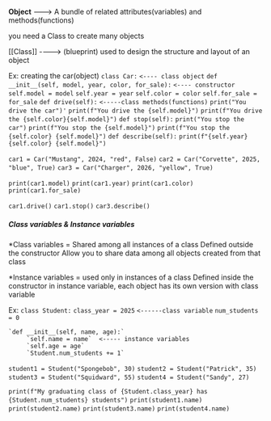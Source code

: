 **Object** ---> A bundle of related attributes(variables) and methods(functions)

you need a Class to create many objects

[[Class]] ----> (blueprint) used to design the structure and layout of an object

Ex:   creating the car(object)
`class Car:`    `<---- class object`
	`def __init__(self, model, year, color, for_sale):`  `<---- constructor`
		`self.model = model`
		 `self.year = year`
		  `self.color = color` 
		  `self.for_sale = for_sale` 
	`def drive(self):`  `<-----class methods(functions)`
		`print("You drive the car")'`
		 `print(f"You drive the {self.model}")`
		  `print(f"You drive the {self.color}{self.model}")`
	 `def stop(self):` 
		 `print("You stop the car")`
		  `print(f"You stop the {self.model}")` 
		  `print(f"You stop the {self.color} {self.model}")` 
	`def describe(self):`
		 `print(f"{self.year} {self.color} {self.model}")` 

`car1 = Car("Mustang", 2024, "red", False)`
`car2 = Car("Corvette", 2025, "blue", True)` 
`car3 = Car("Charger", 2026, "yellow", True)`

`print(car1.model)` 
`print(car1.year)`
`print(car1.color)` 
`print(car1.for_sale)` 

`car1.drive()` 
`car1.stop()` 
`car3.describe()`

##### Class variables & Instance variables
*Class variables = Shared among all instances of a class 
Defined outside the constructor 
Allow you to share data among all objects created from that class

*Instance variables = used only in instances of a class 
Defined inside the constructor 
in instance variable, each object has its own version with class variable

Ex:
`class Student:` 
	`class_year = 2025` `<------class variable`
	`num_students = 0`
	
	`def __init__(self, name, age):`
		 `self.name = name`  <----- instance variables
		 `self.age = age` 
		 `Student.num_students += 1`
		 
`student1 = Student("Spongebob", 30)` 
`student2 = Student("Patrick", 35)` 
`student3 = Student("Squidward", 55)` 
`student4 = Student("Sandy", 27)`

`print(f"My graduating class of {Student.class_year} has {Student.num_students} students")` 
`print(student1.name)`
`print(student2.name)`
`print(student3.name)` 
`print(student4.name)`